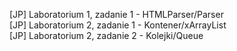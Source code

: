 [JP] Laboratorium 1, zadanie 1 - HTMLParser/Parser  
[JP] Laboratorium 2, zadanie 1 - Kontener/xArrayList  
[JP] Laboratorium 2, zadanie 2 - Kolejki/Queue  
